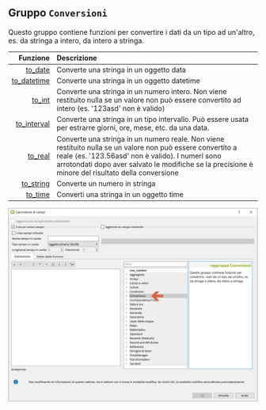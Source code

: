 ## Gruppo `Conversioni`

Questo gruppo contiene funzioni per convertire i dati da un tipo ad un'altro, es. da stringa a intero, da intero a stringa. 

| Funzione  | Descrizione|
|----------:|:-----------|
|[to_date](to_date.md)|	Converte una stringa in un oggetto data|
|[to_datetime](to_datetime.md)|Converte una stringa in un oggetto datetime|
|[to_int](to_int.md)|Converte una stringa in un numero intero. Non viene restituito nulla se un valore non può essere convertito ad intero (es. '123asd' non è valido)|
|[to_interval](to_interval.md)|Converte una stringa in un tipo intervallo. Può essere usata per estrarre giorni, ore, mese, etc. da una data.|
|[to_real](to_real.md)|Converte una stringa in un numero reale. Non viene restituito nulla se un valore non può essere convertito a reale (es. '123.56asd' non è valido). I numeri sono arrotondati dopo aver salvato le modifiche se la precisione è minore del risultato della conversione|
|[to_string](to_string.md)|	Converte un numero in stringa|
|[to_time](to_time.md)|Converti una stringa in un oggetto time|

<img src="/img/conversioni/gruppo_conversioni1.png">
